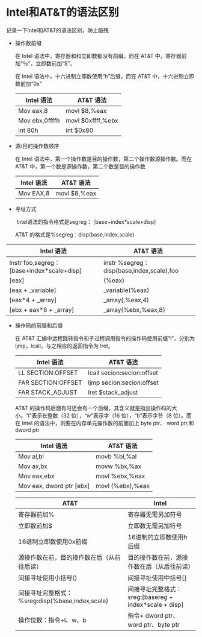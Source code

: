 # Intel和AT&T的语法区别

记录一下Intel和AT&T的语法区别，防止脑残



* 操作数前缀

  在 Intel 语法中，寄存器和和立即数都没有前缀。而在 AT&T 中，寄存器前加“％”，立即数前加“$”。

  在 Intel 语法中，十六进制立即数使用“h”后缀，而在 AT&T 中，十六进制立即数前加“0x”

  | Intel 语法     | AT&T 语法         |
  | -------------- | ----------------- |
  | Mov eax,8      | movl $8,%eax      |
  | Mov ebx,0ffffh | movl $0xffff,%ebx |
  | int 80h        | int $0x80         |

* 源/目的操作数顺序

  在 Intel 语法中，第一个操作数是目的操作数，第二个操作数源操作数。而在 AT&T 中，第一个数是源操作数，第二个数是目的操作数 

  | Intel 语法 | AT&T 语法    |
  | ---------- | ------------ |
  | Mov EAX,8  | movl $8,%eax |

* 寻址方式

   Intel语法的指令格式是segreg： [base+index*scale+disp]

   AT&T 的格式是%segreg：disp(base,index,scale) 

| Intel 语法                                 | AT&T 语法                                  |
| ------------------------------------------ | ------------------------------------------ |
| Instr foo,segreg： [base+index*scale+disp] | instr %segreg： disp(base,index,scale),foo |
| [eax]                                      | (%eax)                                     |
| [eax + _variable]                          | _variable(%eax)                            |
| [eax*4 + _array]                           | _array(,%eax,4)                            |
| [ebx + eax*8 + _array]                     | _array(%ebx,%eax,8)                        |

* 操作码的前缀和后缀

  在 AT&T 汇编中远程跳转指令和子过程调用指令的操作码使用前缀“l”，分别为 ljmp，lcall，与之相应的返回指令为 lret。

  | Intel 语法         | AT&T 语法                  |
  | ------------------ | -------------------------- |
  | LL SECTION:OFFSET  | lcall secion:secion:offset |
  | FAR SECTION:OFFSET | ljmp secion:secion:offset  |
  | FAR STACK_ADJUST   | lret $stack_adjust         |

  AT&T 的操作码后面有时还会有一个后缀，其含义就是指出操作码的大小。“l”表示长整数（32 位），“w”表示字（16 位），“b”表示字节（8 位）。而在 Intel 的语法中，则要在内存单元操作数的前面加上 byte ptr、 word ptr,和 dword ptr

  | Intel 语法               | AT&T 语法        |
  | ------------------------ | ---------------- |
  | Mov al,bl                | movb %bl,%al     |
  | Mov ax,bx                | movw %bx,%ax     |
  | Mov eax,ebx              | movl %ebx,%eax   |
  | Mov eax, dword ptr [ebx] | movl (%ebx),%eax |

  

  

  | AT&T             | Intel               |
  | ---------------------- | ----------------------- |
  | 寄存器前加%            | 寄存器无需另加符号      |
  | 立即数前加$            | 立即数无需另加符号      |
  | 16进制立即数使用0x前缀 | 16进制的立即数使用h后缀 |
  | 源操作数在前，目的操作数在后（从前往后读） | 目的操作数在前，源操作数在后（从后往前读） |
  | 间接寻址使用小括号()                       | 间接寻址使用中括号[]                       |
  | 间接寻址完整格式：%sreg:disp(%base,index,scale) | 间接寻址完整格式：sreg:[basereg + index*scale + disp] |
  | 操作位数：指令+l、w、b                          | 指令+ dword ptr、word ptr、byte ptr                   |